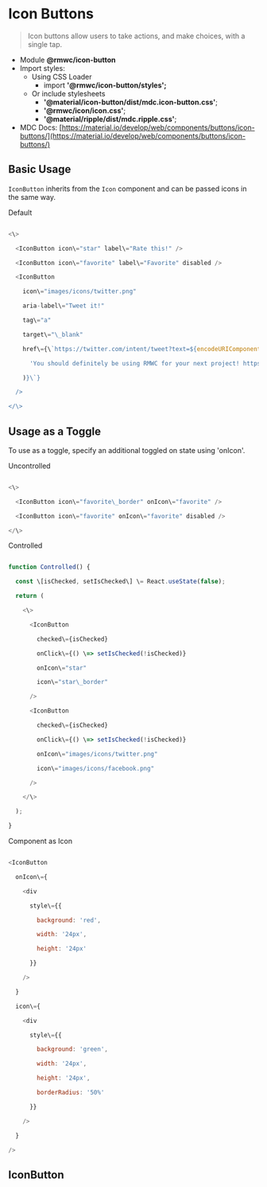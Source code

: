 # Icon Buttons

> Icon buttons allow users to take actions, and make choices, with a single tap.

- Module **@rmwc/icon-button**
- Import styles:
  - Using CSS Loader
    - import **'@rmwc/icon-button/styles';**
  - Or include stylesheets
    - **'@material/icon-button/dist/mdc.icon-button.css'**;
    - **'@rmwc/icon/icon.css'**;
    - **'@material/ripple/dist/mdc.ripple.css'**;
- MDC Docs: [https://material.io/develop/web/components/buttons/icon-buttons/](https://material.io/develop/web/components/buttons/icon-buttons/)

## Basic Usage

`IconButton` inherits from the `Icon` component and can be passed icons in the same way.

Default

```js

<\>

  <IconButton icon\="star" label\="Rate this!" />

  <IconButton icon\="favorite" label\="Favorite" disabled />

  <IconButton

    icon\="images/icons/twitter.png"

    aria-label\="Tweet it!"

    tag\="a"

    target\="\_blank"

    href\={\`https://twitter.com/intent/tweet?text=${encodeURIComponent(

      'You should definitely be using RMWC for your next project! https://rmwc.io'

    )}\`}

  />

</\>


```

## Usage as a Toggle

To use as a toggle, specify an additional toggled on state using 'onIcon'.

Uncontrolled

```js

<\>

  <IconButton icon\="favorite\_border" onIcon\="favorite" />

  <IconButton icon\="favorite" onIcon\="favorite" disabled />

</\>


```

Controlled

```js

function Controlled() {

  const \[isChecked, setIsChecked\] \= React.useState(false);

  return (

    <\>

      <IconButton

        checked\={isChecked}

        onClick\={() \=> setIsChecked(!isChecked)}

        onIcon\="star"

        icon\="star\_border"

      />

      <IconButton

        checked\={isChecked}

        onClick\={() \=> setIsChecked(!isChecked)}

        onIcon\="images/icons/twitter.png"

        icon\="images/icons/facebook.png"

      />

    </\>

  );

}


```

Component as Icon

```js

<IconButton

  onIcon\={

    <div

      style\={{

        background: 'red',

        width: '24px',

        height: '24px'

      }}

    />

  }

  icon\={

    <div

      style\={{

        background: 'green',

        width: '24px',

        height: '24px',

        borderRadius: '50%'

      }}

    />

  }

/>


```

## IconButton
